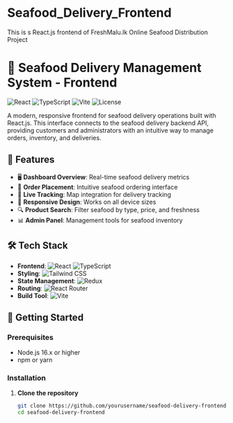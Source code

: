 # Seafood_Delivery_Frontend
This is s React.js frontend of FreshMalu.lk Online Seafood Distribution Project
# 🦞 Seafood Delivery Management System - Frontend

![React](https://img.shields.io/badge/React-18.x-blue?logo=react)
![TypeScript](https://img.shields.io/badge/TypeScript-4.x-blue?logo=typescript)
![Vite](https://img.shields.io/badge/Vite-4.x-purple?logo=vite)
![License](https://img.shields.io/badge/License-MIT-blue)

A modern, responsive frontend for seafood delivery operations built with React.js. This interface connects to the seafood delivery backend API, providing customers and administrators with an intuitive way to manage orders, inventory, and deliveries.

## 🎨 Features

- 🖥 **Dashboard Overview**: Real-time seafood delivery metrics
- 🛒 **Order Placement**: Intuitive seafood ordering interface
- 📍 **Live Tracking**: Map integration for delivery tracking
- 📱 **Responsive Design**: Works on all device sizes
- 🔍 **Product Search**: Filter seafood by type, price, and freshness
- 📊 **Admin Panel**: Management tools for seafood inventory

## 🛠 Tech Stack

- **Frontend**: ![React](https://img.shields.io/badge/-React-61DAFB?logo=react&logoColor=black) ![TypeScript](https://img.shields.io/badge/-TypeScript-3178C6?logo=typescript&logoColor=white)
- **Styling**: ![Tailwind CSS](https://img.shields.io/badge/-Tailwind_CSS-38B2AC?logo=tailwind-css&logoColor=white)
- **State Management**: ![Redux](https://img.shields.io/badge/-Redux-764ABC?logo=redux&logoColor=white)
- **Routing**: ![React Router](https://img.shields.io/badge/-React_Router-CA4245?logo=react-router&logoColor=white)
- **Build Tool**: ![Vite](https://img.shields.io/badge/-Vite-646CFF?logo=vite&logoColor=white)

## 🚀 Getting Started

### Prerequisites
- Node.js 16.x or higher
- npm or yarn

### Installation

1. **Clone the repository**
   ```bash
   git clone https://github.com/yourusername/seafood-delivery-frontend.git
   cd seafood-delivery-frontend
